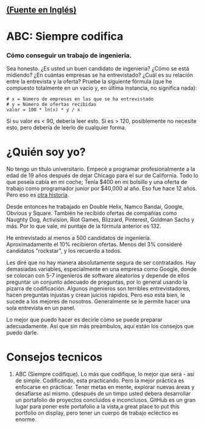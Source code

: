 ## [(Fuente en Inglés)](https://medium.com/always-be-coding/abc-always-be-coding-d5f8051afce2)

# ABC: Siempre codifica
### Cómo conseguir un trabajo de ingeniería.

Sea honesto. ¿Es usted un buen candidato de ingeniería? ¿Cómo se está midiendo? ¿En cuántas empresas se ha entrevistado? ¿Cuál es su relación entre la entrevista y la oferta? Pruebe la siguiente fórmula (que he compuesto totalmente en un vacío y, en última instancia, no significa nada):

    # x = Número de empresas en las que se ha entrevistado
    # y = Número de ofertas recibidas
    valor = 100 * ln(x) * y / x
    
Si su valor es < 90, debería leer esto. Si es > 120, posiblemente no necesite esto, pero debería de leerlo de cualquier forma.

# ¿Quién soy yo?

No tengo un título universitario. Empecé a programar profesionalmente a la edad de 19 años después de dejar Chicago para el sur de California. Todo lo que poseía cabía en mi coche; Tenía $400 en mi bolsillo y una oferta de trabajo como programador junior por $40,000 al año. Eso fue hace 12 años. Pero eso es [otra historia](https://medium.com/this-happened-to-me/8f381aa6bd5e).

Desde entonces he trabajado en Double Helix, Namco Bandai, Google, Obvious y Square. También he recibido ofertas de compañías como Naughty Dog, Activision, Riot Games, Blizzard, Pinterest, Goldman Sachs y más. Por lo que vale, mi puntaje de la fórmula anterior es 132.

He entrevistado al menos a 500 candidatos de ingeniería. Aproximadamente el 10% recibieron ofertas. Menos del 3% consideré candidatos "rockstar", y los recuerdo a todos.

Les diré que no hay manera absolutamente segura de ser contratados. Hay demasiadas variables, especialmente en una empresa como Google, donde se colocan con 5-7 ingenieros de software aleatorios y depende de ellos preguntar un conjunto adecuado de preguntas, por lo general usando la pizarra de codificación. Algunos ingenieros son terribles entrevistadores, hacen preguntas injustas y crean juicios rápidos. Pero eso está bien, le sucede a los mejores de nosotros. Generalmente se le permite hacer una sola entrevista en un panel.

Lo mejor que puedo hacer es decirle cómo se puede preparar adecuadamente. Así que sin más preámbulos, aquí están los consejos que puedo darle.

# Consejos tecnicos

1. ABC (Siempre codifique). Lo más que codifique, lo mejor que será - así de simple. Codificando, esta practicando. Pero la mejor práctica es enfocarse en prácticar. Tener metas en mente, explorar nuevas áreas y desafiarse así mismo. çdespués de un timpo usted debera desarrollar un portafolio de proyectos concluidos e inconclusos. GitHub es un gran lugar para poner este portafolio a la vista,a great place to put this portfolio on display, pero tener un cuerpo de trabajo ecléctico es enorme.
